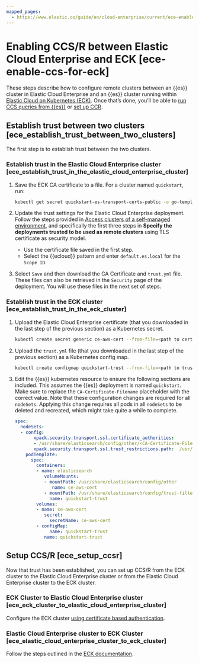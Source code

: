 ```yaml
---
mapped_pages:
  - https://www.elastic.co/guide/en/cloud-enterprise/current/ece-enable-ccs-for-eck.html
---
```


# Enabling CCS/R between Elastic Cloud Enterprise and ECK [ece-enable-ccs-for-eck]

These steps describe how to configure remote clusters between an {{es}} cluster in Elastic Cloud Enterprise and an {{es}} cluster running within [Elastic Cloud on Kubernetes (ECK)](https://www.elastic.co/guide/en/cloud-on-k8s/current/k8s-overview.html). Once that’s done, you’ll be able to [run CCS queries from {{es}}](https://www.elastic.co/guide/en/elasticsearch/reference/current/modules-cross-cluster-search.html) or [set up CCR](https://www.elastic.co/guide/en/elasticsearch/reference/current/ccr-getting-started-tutorial.html).


## Establish trust between two clusters [ece_establish_trust_between_two_clusters]

The first step is to establish trust between the two clusters.


### Establish trust in the Elastic Cloud Enterprise cluster [ece_establish_trust_in_the_elastic_cloud_enterprise_cluster]

1. Save the ECK CA certificate to a file. For a cluster named `quickstart`, run:

    ```sh
    kubectl get secret quickstart-es-transport-certs-public -o go-template='{{index .data "ca.crt" | base64decode}}' > eck.ca.crt
    ```


1. Update the trust settings for the Elastic Cloud Enterprise deployment. Follow the steps provided in [Access clusters of a self-managed environment](ece-remote-cluster-self-managed.md), and specifically the first three steps in **Specify the deployments trusted to be used as remote clusters** using TLS certificate as security model.

    * Use the certificate file saved in the first step.
    * Select the {{ecloud}} pattern and enter `default.es.local` for the `Scope ID`.

2. Select `Save` and then download the CA Certificate and `trust.yml` file. These files can also be retrieved in the `Security` page of the deployment. You will use these files in the next set of steps.


### Establish trust in the ECK cluster [ece_establish_trust_in_the_eck_cluster]

1. Upload the Elastic Cloud Enterprise certificate (that you downloaded in the last step of the previous section) as a Kubernetes secret.

    ```sh
    kubectl create secret generic ce-aws-cert --from-file=<path to certificate file>
    ```

2. Upload the `trust.yml` file (that you downloaded in the last step of the previous section) as a Kubernetes config map.

    ```sh
    kubectl create configmap quickstart-trust --from-file=<path to trust.yml>
    ```

3. Edit the {{es}} kubernetes resource to ensure the following sections are included. This assumes the {{es}} deployment is named `quickstart`. Make sure to replace the `CA-Certificate-Filename` placeholder with the correct value. Note that these configuration changes are required for all `nodeSets`. Applying this change requires all pods in all `nodeSets` to be deleted and recreated, which might take quite a while to complete.

    ```yaml
    spec:
      nodeSets:
      - config:
           xpack.security.transport.ssl.certificate_authorities:
           - /usr/share/elasticsearch/config/other/<CA-Certificate-Filename>
           xpack.security.transport.ssl.trust_restrictions.path:  /usr/share/elasticsearch/config/trust-filter/trust.yml
        podTemplate:
          spec:
            containers:
            - name: elasticsearch
               volumeMounts:
               - mountPath: /usr/share/elasticsearch/config/other
                  name: ce-aws-cert
               - mountPath: /usr/share/elasticsearch/config/trust-filter
                 name: quickstart-trust
            volumes:
            - name: ce-aws-cert
               secret:
                 secretName: ce-aws-cert
            - configMap:
                 name: quickstart-trust
               name: quickstart-trust
    ```



## Setup CCS/R [ece_setup_ccsr]

Now that trust has been established, you can set up CCS/R from the ECK cluster to the Elastic Cloud Enterprise cluster or from the Elastic Cloud Enterprise cluster to the ECK cluster.


### ECK Cluster to Elastic Cloud Enterprise cluster [ece_eck_cluster_to_elastic_cloud_enterprise_cluster]

Configure the ECK cluster [using certificate based authentication](ece-remote-cluster-self-managed.md).


### Elastic Cloud Enterprise cluster to ECK Cluster [ece_elastic_cloud_enterprise_cluster_to_eck_cluster]

Follow the steps outlined in the [ECK documentation](https://www.elastic.co/guide/en/cloud-on-k8s/current/k8s-remote-clusters.html#k8s_configure_the_remote_cluster_connection_through_the_elasticsearch_rest_api).
